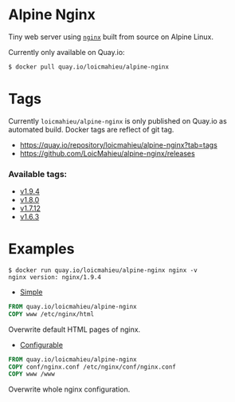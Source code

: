 # Alpine Nginx

Tiny web server using [`nginx`](http://nginx.org/) built from source on Alpine Linux.

Currently only available on Quay.io:
```sh
$ docker pull quay.io/loicmahieu/alpine-nginx
```

# Tags
Currently `loicmahieu/alpine-nginx` is only published on Quay.io as automated build. Docker tags are reflect of git tag.
- https://quay.io/repository/loicmahieu/alpine-nginx?tab=tags
- https://github.com/LoicMahieu/alpine-nginx/releases

### Available tags:
- [v1.9.4](https://github.com/LoicMahieu/alpine-nginx/releases/tag/v1.9.4)
- [v1.8.0](https://github.com/LoicMahieu/alpine-nginx/releases/tag/v1.8.0)
- [v1.7.12](https://github.com/LoicMahieu/alpine-nginx/releases/tag/v1.7.12)
- [v1.6.3](https://github.com/LoicMahieu/alpine-nginx/releases/tag/v1.6.3)

# Examples
```
$ docker run quay.io/loicmahieu/alpine-nginx nginx -v
nginx version: nginx/1.9.4
```

- [Simple](./examples/simple/Dockerfile)
```Dockerfile
FROM quay.io/loicmahieu/alpine-nginx
COPY www /etc/nginx/html
```
Overwrite default HTML pages of nginx.

- [Configurable](./examples/full/Dockerfile)
```Dockerfile
FROM quay.io/loicmahieu/alpine-nginx
COPY conf/nginx.conf /etc/nginx/conf/nginx.conf
COPY www /www
```
Overwrite whole nginx configuration.
